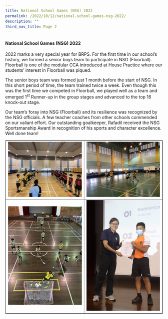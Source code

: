 ```yaml
---
title: National School Games (NSG) 2022
permalink: /2022/10/12/national-school-games-nsg-2022/
description: ""
third_nav_title: Page 2
---
```

<h4><strong>National School Games (NSG) 2022</strong></h4>
<p>2022 marks a very special year for BRPS. For the first time in our school’s history, we formed a senior boys team to participate in NSG (Floorball). Floorball is one of the modular CCA introduced at House Practice where our students’ interest in Floorball was piqued.</p>
<p>The senior boys team was formed just 1 month before the start of NSG. In this short period of time, the team trained twice a week. Even though this was the first time we competed in Floorball, we played well as a team and emerged 1<sup>st</sup>&nbsp;Runner-up in the group stages and advanced to the top 16 knock-out stage.</p>
<p>Our team’s foray into NSG (Floorball) and its resilience was recognized by the NSG officials. A few teacher coaches from other schools commended on our valiant effort. Our outstanding goalkeeper, Rafadil received the NSG Sportsmanship Award in recognition of his sports and character excellence. Well done team!</p>
<table style="border-collapse: collapse; width: 100%;" border="1">
<tbody>
<tr>
<td style="width: 50%;"><img src="/images/nsg1.jpg"></td>
<td style="width: 50%;"><img src="/images/nsg2.jpg"></td>
</tr>
<tr>
<td style="width: 50%;"><img src="/images/nsg3.jpg"></td>
<td style="width: 50%;"><img src="/images/nsg4.jpg"></td>
</tr>
</tbody>
</table>
